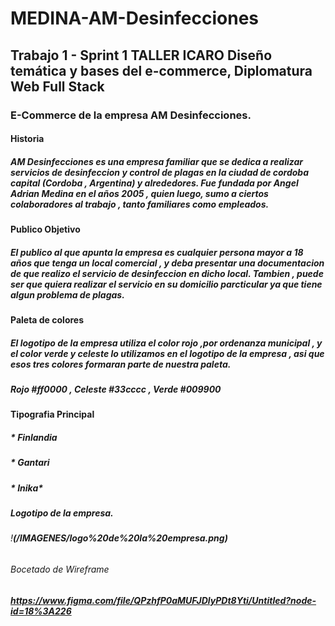 # **MEDINA-AM-Desinfecciones**
## **Trabajo 1** - Sprint 1 TALLER ICARO Diseño temática y bases del e-commerce, Diplomatura Web Full Stack
### **E-Commerce de la empresa AM Desinfecciones.**
#### **Historia**
##### *AM Desinfecciones es una empresa familiar que se dedica a realizar servicios de desinfeccion y control de plagas en la ciudad de cordoba capital (Cordoba , Argentina) y alrededores. Fue fundada por Angel Adrian Medina en el años 2005 , quien luego, sumo a ciertos colaboradores al trabajo , tanto familiares como empleados.*

#### **Publico Objetivo**
##### *El publico al que apunta la empresa es cualquier persona mayor a 18 años que tenga un local comercial , y deba presentar una documentacion de que realizo el servicio de desinfeccion en dicho local. Tambien , puede ser que quiera realizar el servicio en su domicilio parcticular ya que tiene algun problema de plagas.*
#### **Paleta de colores**
##### *El logotipo de la empresa utiliza el color rojo ,por ordenanza municipal , y el color verde y celeste lo utilizamos en el logotipo de la empresa , asi que esos tres colores formaran parte de nuestra paleta.*
##### *Rojo #ff0000 , Celeste #33cccc , Verde #009900*
#### **Tipografia Principal**
##### * Finlandia
##### * Gantari
##### * Inika*

##### **Logotipo de la empresa.**
###### !**(/IMAGENES/logo%20de%20la%20empresa.png)**

###### *Bocetado de Wireframe*
###### **https://www.figma.com/file/QPzhfP0aMUFJDlyPDt8Yti/Untitled?node-id=18%3A226**

